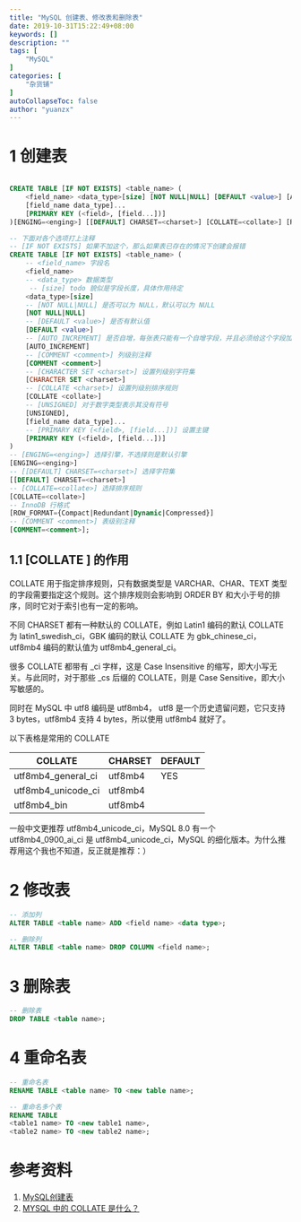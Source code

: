 ```yaml
---
title: "MySQL 创建表、修改表和删除表"
date: 2019-10-31T15:22:49+08:00
keywords: []
description: ""
tags: [
    "MySQL"
]
categories: [
    "杂货铺"
]
autoCollapseToc: false
author: "yuanzx"
---
```


# 1 创建表

```sql

CREATE TABLE [IF NOT EXISTS] <table_name> (
    <field_name> <data_type>[size] [NOT NULL|NULL] [DEFAULT <value>] [AUTO_INCREMENT] [COMMENT <comment>] [CHARACTER SET <charset>] [COLLATE <collate>] [UNSIGNED],
    [field_name data_type]...
    [PRIMARY KEY (<field>, [field...])]
)[ENGING=<enging>] [[DEFAULT] CHARSET=<charset>] [COLLATE=<collate>] [ROW_FORMAT={Compact|Redundant|Dynamic|Compressed}] [COMMENT=<comment>];

-- 下面对各个选项打上注释
-- [IF NOT EXISTS] 如果不加这个，那么如果表已存在的情况下创建会报错
CREATE TABLE [IF NOT EXISTS] <table_name> (
    -- <field_name> 字段名
    <field_name> 
    -- <data_type> 数据类型
     -- [size] todo 貌似是字段长度，具体作用待定
    <data_type>[size] 
    -- [NOT NULL|NULL] 是否可以为 NULL，默认可以为 NULL
    [NOT NULL|NULL] 
    -- [DEFAULT <value>] 是否有默认值
    [DEFAULT <value>] 
    -- [AUTO_INCREMENT] 是否自增，每张表只能有一个自增字段，并且必须给这个字段加索引，比如主键
    [AUTO_INCREMENT] 
    -- [COMMENT <comment>] 列级别注释
    [COMMENT <comment>] 
    -- [CHARACTER SET <charset>] 设置列级别字符集
    [CHARACTER SET <charset>]
    -- [COLLATE <charset>] 设置列级别排序规则
    [COLLATE <collate>]
    -- [UNSIGNED] 对于数字类型表示其没有符号
    [UNSIGNED],
    [field_name data_type]...
    -- [PRIMARY KEY (<field>, [field...])] 设置主键
    [PRIMARY KEY (<field>, [field...])]
)
-- [ENGING=<enging>] 选择引擎，不选择则是默认引擎
[ENGING=<enging>]
-- [[DEFAULT] CHARSET=<charset>] 选择字符集
[[DEFAULT] CHARSET=<charset>] 
-- [COLLATE=<collate>] 选择排序规则
[COLLATE=<collate>]
-- InnoDB 行格式
[ROW_FORMAT={Compact|Redundant|Dynamic|Compressed}]
-- [COMMENT <comment>] 表级别注释
[COMMENT=<comment>];
```

## 1.1 [COLLATE <charset>] 的作用

COLLATE 用于指定排序规则，只有数据类型是 VARCHAR、CHAR、TEXT 类型的字段需要指定这个规则。这个排序规则会影响到 ORDER BY 和大小于号的排序，同时它对于索引也有一定的影响。

不同 CHARSET 都有一种默认的 COLLATE，例如 Latin1 编码的默认 COLLATE 为 latin1_swedish_ci，GBK 编码的默认 COLLATE 为 gbk_chinese_ci，utf8mb4 编码的默认值为 utf8mb4_general_ci。

很多 COLLATE 都带有 _ci 字样，这是 Case Insensitive 的缩写，即大小写无关。与此同时，对于那些 _cs 后缀的 COLLATE，则是 Case Sensitive，即大小写敏感的。

同时在 MySQL 中 utf8 编码是 utf8mb4， utf8 是一个历史遗留问题，它只支持 3 bytes，utf8mb4 支持 4 bytes，所以使用 utf8mb4 就好了。

以下表格是常用的 COLLATE

| COLLATE            | CHARSET | DEFAULT |
| ------------------ | ------- | ------- |
| utf8mb4_general_ci | utf8mb4 | YES     |
| utf8mb4_unicode_ci | utf8mb4 |         |
| utf8mb4_bin        | utf8mb4 |         |

一般中文更推荐 utf8mb4_unicode_ci，MySQL 8.0 有一个 utf8mb4_0900_ai_ci 是 utf8mb4_unicode_ci，MySQL 的细化版本。为什么推荐用这个我也不知道，反正就是推荐：）

# 2 修改表

```sql
-- 添加列
ALTER TABLE <table name> ADD <field name> <data type>;

-- 删除列
ALTER TABLE <table name> DROP COLUMN <field name>;
```

# 3 删除表

```sql
-- 删除表
DROP TABLE <table name>;
```

# 4 重命名表

```sql
-- 重命名表
RENAME TABLE <table name> TO <new table name>;

-- 重命名多个表
RENAME TABLE
<table1 name> TO <new table1 name>,
<table2 name> TO <new table2 name>;
```

# 参考资料

1. [MySQL创建表](https://www.yiibai.com/mysql/create-table.html)
2. [MYSQL 中的 COLLATE 是什么？](https://juejin.im/post/5bfe5cc36fb9a04a082161c2)